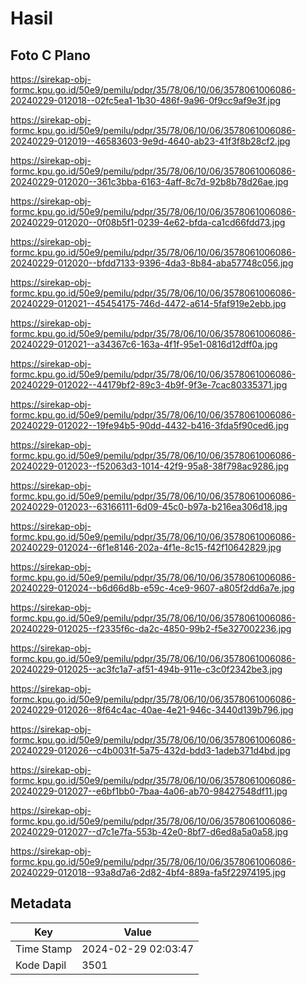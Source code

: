 # Hasil

## Foto C Plano

https://sirekap-obj-formc.kpu.go.id/50e9/pemilu/pdpr/35/78/06/10/06/3578061006086-20240229-012018--02fc5ea1-1b30-486f-9a96-0f9cc9af9e3f.jpg

https://sirekap-obj-formc.kpu.go.id/50e9/pemilu/pdpr/35/78/06/10/06/3578061006086-20240229-012019--46583603-9e9d-4640-ab23-41f3f8b28cf2.jpg

https://sirekap-obj-formc.kpu.go.id/50e9/pemilu/pdpr/35/78/06/10/06/3578061006086-20240229-012020--361c3bba-6163-4aff-8c7d-92b8b78d26ae.jpg

https://sirekap-obj-formc.kpu.go.id/50e9/pemilu/pdpr/35/78/06/10/06/3578061006086-20240229-012020--0f08b5f1-0239-4e62-bfda-ca1cd66fdd73.jpg

https://sirekap-obj-formc.kpu.go.id/50e9/pemilu/pdpr/35/78/06/10/06/3578061006086-20240229-012020--bfdd7133-9396-4da3-8b84-aba57748c056.jpg

https://sirekap-obj-formc.kpu.go.id/50e9/pemilu/pdpr/35/78/06/10/06/3578061006086-20240229-012021--45454175-746d-4472-a614-5faf919e2ebb.jpg

https://sirekap-obj-formc.kpu.go.id/50e9/pemilu/pdpr/35/78/06/10/06/3578061006086-20240229-012021--a34367c6-163a-4f1f-95e1-0816d12dff0a.jpg

https://sirekap-obj-formc.kpu.go.id/50e9/pemilu/pdpr/35/78/06/10/06/3578061006086-20240229-012022--44179bf2-89c3-4b9f-9f3e-7cac80335371.jpg

https://sirekap-obj-formc.kpu.go.id/50e9/pemilu/pdpr/35/78/06/10/06/3578061006086-20240229-012022--19fe94b5-90dd-4432-b416-3fda5f90ced6.jpg

https://sirekap-obj-formc.kpu.go.id/50e9/pemilu/pdpr/35/78/06/10/06/3578061006086-20240229-012023--f52063d3-1014-42f9-95a8-38f798ac9286.jpg

https://sirekap-obj-formc.kpu.go.id/50e9/pemilu/pdpr/35/78/06/10/06/3578061006086-20240229-012023--63166111-6d09-45c0-b97a-b216ea306d18.jpg

https://sirekap-obj-formc.kpu.go.id/50e9/pemilu/pdpr/35/78/06/10/06/3578061006086-20240229-012024--6f1e8146-202a-4f1e-8c15-f42f10642829.jpg

https://sirekap-obj-formc.kpu.go.id/50e9/pemilu/pdpr/35/78/06/10/06/3578061006086-20240229-012024--b6d66d8b-e59c-4ce9-9607-a805f2dd6a7e.jpg

https://sirekap-obj-formc.kpu.go.id/50e9/pemilu/pdpr/35/78/06/10/06/3578061006086-20240229-012025--f2335f6c-da2c-4850-99b2-f5e327002236.jpg

https://sirekap-obj-formc.kpu.go.id/50e9/pemilu/pdpr/35/78/06/10/06/3578061006086-20240229-012025--ac3fc1a7-af51-494b-911e-c3c0f2342be3.jpg

https://sirekap-obj-formc.kpu.go.id/50e9/pemilu/pdpr/35/78/06/10/06/3578061006086-20240229-012026--8f64c4ac-40ae-4e21-946c-3440d139b796.jpg

https://sirekap-obj-formc.kpu.go.id/50e9/pemilu/pdpr/35/78/06/10/06/3578061006086-20240229-012026--c4b0031f-5a75-432d-bdd3-1adeb371d4bd.jpg

https://sirekap-obj-formc.kpu.go.id/50e9/pemilu/pdpr/35/78/06/10/06/3578061006086-20240229-012027--e6bf1bb0-7baa-4a06-ab70-98427548df11.jpg

https://sirekap-obj-formc.kpu.go.id/50e9/pemilu/pdpr/35/78/06/10/06/3578061006086-20240229-012027--d7c1e7fa-553b-42e0-8bf7-d6ed8a5a0a58.jpg

https://sirekap-obj-formc.kpu.go.id/50e9/pemilu/pdpr/35/78/06/10/06/3578061006086-20240229-012018--93a8d7a6-2d82-4bf4-889a-fa5f22974195.jpg


## Metadata

| Key        | Value               |
| ---------- | ------------------- |
| Time Stamp | 2024-02-29 02:03:47 |
| Kode Dapil | 3501                |



